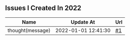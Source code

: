 ## Issues I Created In 2022

| Name | Update At | Url |
| ---- | ---- | ---- |
| thought(message) | 2022-01-01 12:41:30 | [#1](https://github.com/bGZoCg/2022/issues/1) |
